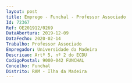 ```yaml
--- 
layout: post
title: Emprego - Funchal - Professor Associado
Id: 72367
Ref: OE201912/0269
DataAbertura: 2019-12-09
DataFecho: 2020-02-14
Trabalho: Professor Associado
Empregador: Universidade da Madeira
Descricao: Artº 5, nº 2 do ECDU
CodigoPostal: 9000-042 FUNCHAL
Concelho: Funchal
Distrito: RAM - Ilha da Madeira
--- 
```

